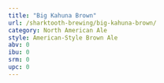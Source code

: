 ```yaml
---
title: "Big Kahuna Brown"
url: /sharktooth-brewing/big-kahuna-brown/
category: North American Ale
style: American-Style Brown Ale
abv: 0
ibu: 0
srm: 0
upc: 0
---
```


